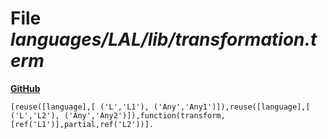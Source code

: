 # File _languages/LAL/lib/transformation.term_
**[GitHub](https://github.com/softlang/yas/blob/master/languages/LAL/lib/transformation.term)**
```
[reuse([language],[ ('L','L1'), ('Any','Any1')]),reuse([language],[ ('L','L2'), ('Any','Any2')]),function(transform,[ref('L1')],partial,ref('L2'))].
```
